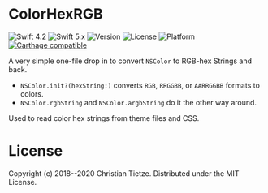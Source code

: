 # ColorHexRGB

![Swift 4.2](https://img.shields.io/badge/Swift-4.2-green.svg?style=flat)
![Swift 5.x](https://img.shields.io/badge/Swift-5.x-blue.svg?style=flat)
![Version](https://img.shields.io/github/tag/CleanCocoa/ColorHexRGB.svg?style=flat)
![License](https://img.shields.io/github/license/CleanCocoa/ColorHexRGB.svg?style=flat)
![Platform](https://img.shields.io/badge/platform-macOS-lightgrey.svg?style=flat)
[![Carthage compatible](https://img.shields.io/badge/Carthage-compatible-4BC51D.svg?style=flat)](https://github.com/Carthage/Carthage)


A very simple one-file drop in to convert `NSColor` to RGB-hex Strings and back.

- `NSColor.init?(hexString:)` converts `RGB`, `RRGGBB`, or `AARRGGBB` formats to colors.
- `NSColor.rgbString` and `NSColor.argbString` do it the other way around.

Used to read color hex strings from theme files and CSS.

# License 

Copyright (c) 2018--2020 Christian Tietze. Distributed under the MIT License.

